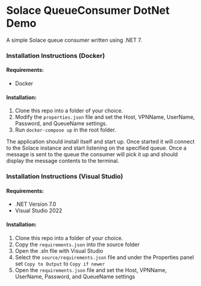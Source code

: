 # Solace QueueConsumer DotNet Demo

A simple Solace queue consumer written using .NET 7.

### Installation Instructions (Docker)

#### Requirements:
 - Docker

#### Installation:
1. Clone this repo into a folder of your choice.
2. Modify the `properties.json` file and set the Host, VPNName, UserName, Password, and QueueName settings.
3. Run `docker-compose up` in the root folder.

The application should install itself and start up. Once started it will connect to the Solace instance and start listening on the specified queue. Once a message is sent to the queue the consumer will pick it up and should display the message contents to the terminal.

### Installation Instructions (Visual Studio)
#### Requirements:
 - .NET Version 7.0
 - Visual Studio 2022

 #### Installation:
 1. Clone this repo into a folder of your choice.
 2. Copy the ```requirements.json``` into the source folder 
 3. Open the .sln file with Visual Studio
 4. Select the ```source/requirements.json``` file and under the Properties panel set ```Copy to Output``` to ```Copy if newer```
 5. Open the ```requirements.json``` file and set the Host, VPNName, UserName, Password, and QueueName settings